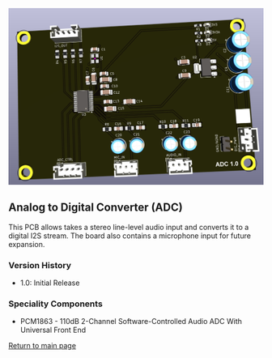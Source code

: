 ![ADC PCB](images/adc.png)

## Analog to Digital Converter (ADC)

This PCB allows takes a stereo line-level audio input and converts it to a digital I2S stream. The board also contains a microphone input for future expansion.

### Version History

- 1.0: Initial Release

### Speciality Components

* PCM1863 - 110dB 2-Channel Software-Controlled Audio ADC With Universal Front End 

[Return to main page](/)